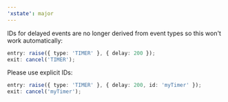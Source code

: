 ```yaml
---
'xstate': major
---
```


IDs for delayed events are no longer derived from event types so this won't work automatically:

```ts
entry: raise({ type: 'TIMER' }, { delay: 200 });
exit: cancel('TIMER');
```

Please use explicit IDs:

```ts
entry: raise({ type: 'TIMER' }, { delay: 200, id: 'myTimer' });
exit: cancel('myTimer');
```
